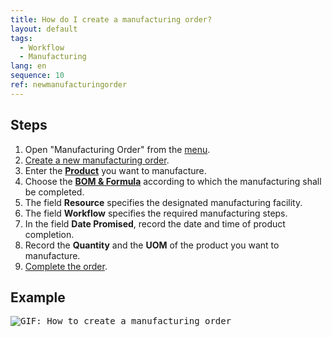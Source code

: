 ```yaml
---
title: How do I create a manufacturing order?
layout: default
tags:
  - Workflow
  - Manufacturing
lang: en
sequence: 10
ref: newmanufacturingorder
---
```


## Steps
1. Open "Manufacturing Order" from the [menu](Menu).
1. [Create a new manufacturing order](New_Record_Window).
1. Enter the [**Product**](NewProduct) you want to manufacture.
1. Choose the [**BOM & Formula**](Create_BOM) according to which the manufacturing shall be completed.
1. The field **Resource** specifies the designated manufacturing facility.
1. The field **Workflow** specifies the required manufacturing steps.
1. In the field **Date Promised**, record the date and time of product completion.
1. Record the **Quantity** and the **UOM** of the product you want to manufacture.
1. [Complete the order](DocumentProcessingComplete).

## Example
<kbd><img src="assets/NewManufacturingOrder.gif" alt="GIF: How to create a manufacturing order"></kbd>
